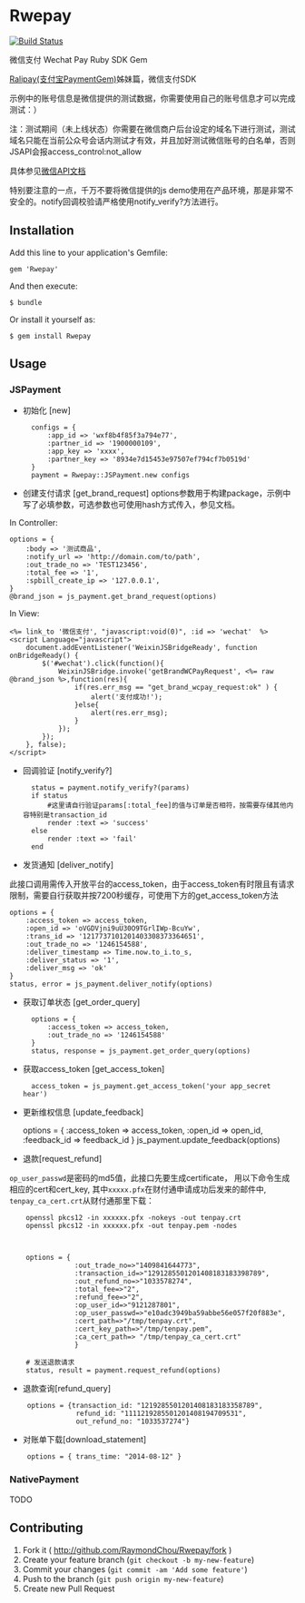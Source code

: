 # Rwepay

[![Build Status](https://travis-ci.org/RaymondChou/Rwepay.svg?branch=master)](https://travis-ci.org/RaymondChou/Rwepay)

 微信支付 Wechat Pay Ruby SDK Gem

 [Ralipay(支付宝PaymentGem)](https://github.com/RaymondChou/ralipay)姊妹篇，微信支付SDK

 示例中的账号信息是微信提供的测试数据，你需要使用自己的账号信息才可以完成测试：）

 注：测试期间（未上线状态）你需要在微信商户后台设定的域名下进行测试，测试域名只能在当前公众号会话内测试才有效，并且加好测试微信账号的白名单，否则JSAPI会报access_control:not_allow

 具体参见[微信API文档](https://mp.weixin.qq.com/htmledition/res/bussiness-course2/wxpay-payment-api.pdf)

 特别要注意的一点，千万不要将微信提供的js demo使用在产品环境，那是非常不安全的。notify回调校验请严格使用notify_verify?方法进行。

## Installation

Add this line to your application's Gemfile:

    gem 'Rwepay'

And then execute:

    $ bundle

Or install it yourself as:

    $ gem install Rwepay

## Usage

### JSPayment

- 初始化 [new]

		configs = {
        	:app_id => 'wxf8b4f85f3a794e77',
        	:partner_id => '1900000109',
        	:app_key => 'xxxx',
        	:partner_key => '8934e7d15453e97507ef794cf7b0519d'
		}
		payment = Rwepay::JSPayment.new configs

- 创建支付请求 [get_brand_request]
options参数用于构建package，示例中写了必填参数，可选参数也可使用hash方式传入，参见文档。

In Controller:

	options = {
        :body => '测试商品',
        :notify_url => 'http://domain.com/to/path',
        :out_trade_no => 'TEST123456',
        :total_fee => '1',
        :spbill_create_ip => '127.0.0.1',
	}
	@brand_json = js_payment.get_brand_request(options)

In View:

	<%= link_to '微信支付', "javascript:void(0)", :id => 'wechat'  %>
	<script Language="javascript">
	    document.addEventListener('WeixinJSBridgeReady', function onBridgeReady() {
	    	$('#wechat').click(function(){
	    		WeixinJSBridge.invoke('getBrandWCPayRequest', <%= raw @brand_json %>,function(res){
					if(res.err_msg == "get_brand_wcpay_request:ok" ) {
						alert('支付成功!');
					}else{
						alert(res.err_msg);
					}
				});
			});
		}, false);
	</script>

- 回调验证 [notify_verify?]

		status = payment.notify_verify?(params)
		if status
			#这里请自行验证params[:total_fee]的值与订单是否相符，按需要存储其他内容特别是transaction_id
			render :text => 'success'
		else
			render :text => 'fail'
		end

- 发货通知 [deliver_notify]

此接口调用需传入开放平台的access_token，由于access_token有时限且有请求限制，需要自行获取并按7200秒缓存，可使用下方的get_access_token方法

	options = {
		:access_token => access_token,
		:open_id => 'oVGDVjni9uU30O9TGrlIWp-BcuYw',
		:trans_id => '1217737101201403308373364651',
		:out_trade_no => '1246154588',
		:deliver_timestamp => Time.now.to_i.to_s,
		:deliver_status => '1',
		:deliver_msg => 'ok'
	}
	status, error = js_payment.deliver_notify(options)

- 获取订单状态 [get_order_query]

		options = {
			:access_token => access_token,
	    	:out_trade_no => '1246154588'
		}
		status, response = js_payment.get_order_query(options)
	
- 获取access_token [get_access_token]

		access_token = js_payment.get_access_token('your app_secret hear')

- 更新维权信息 [update_feedback]

    options = {
            :access_token => access_token,
            :open_id      => open_id,
            :feedback_id  => feedback_id
    }
    js_payment.update_feedback(options)
    
- 退款[request_refund]

`op_user_passwd`是密码的md5值，此接口先要生成certificate， 用以下命令生成相应的cert和cert_key, 其中`xxxxx.pfx`在财付通申请成功后发来的邮件中, `tenpay_ca_cert.crt`从财付通那里下载：

	 	openssl pkcs12 -in xxxxxx.pfx -nokeys -out tenpay.crt
	 	openssl pkcs12 -in xxxxxx.pfx -out tenpay.pem -nodes 
	 	


		options = {
 					:out_trade_no=>"1409841644773",
 					:transaction_id=>"1291285501201408183183398789",
 					:out_refund_no=>"1033578274",
 					:total_fee=>"2",
 					:refund_fee=>"2",
 					:op_user_id=>"9121287801",
 					:op_user_passwd=>"e10adc3949ba59abbe56e057f20f883e",
 					:cert_path=>"/tmp/tenpay.crt",
 					:cert_key_path=>"/tmp/tenpay.pem",
 					:ca_cert_path=> "/tmp/tenpay_ca_cert.crt"
 					}
 					
 		# 发送退款请求
 		status, result = payment.request_refund(options)
 					
 - 退款查询[refund_query]
 
 		options = {transaction_id: "1219285501201408183183358789", 
 					refund_id: "1111219285501201408194709531", 
 					out_refund_no: "1033537274"}
 					
 - 对账单下载[download_statement]
 
 		options = { trans_time: "2014-08-12" }
### NativePayment

  TODO

## Contributing

1. Fork it ( http://github.com/RaymondChou/Rwepay/fork )
2. Create your feature branch (`git checkout -b my-new-feature`)
3. Commit your changes (`git commit -am 'Add some feature'`)
4. Push to the branch (`git push origin my-new-feature`)
5. Create new Pull Request
